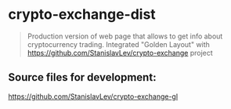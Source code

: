 # crypto-exchange-dist

> Production version of web page that allows to get info about cryptocurrency trading.
> Integrated "Golden Layout" with https://github.com/StanislavLev/crypto-exchange project

## Source files for development:
https://github.com/StanislavLev/crypto-exchange-gl
